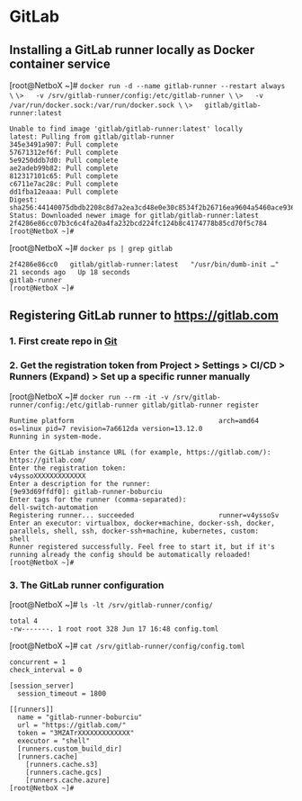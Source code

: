 GitLab
======== 

## Installing a GitLab runner locally as Docker container service 

[root@NetboX ~]# `docker run -d --name gitlab-runner --restart always \`
`\>   -v /srv/gitlab-runner/config:/etc/gitlab-runner \`
`\>   -v /var/run/docker.sock:/var/run/docker.sock \`
`\>   gitlab/gitlab-runner:latest`
```
Unable to find image 'gitlab/gitlab-runner:latest' locally
latest: Pulling from gitlab/gitlab-runner
345e3491a907: Pull complete
57671312ef6f: Pull complete
5e9250ddb7d0: Pull complete
ae2adeb99b82: Pull complete
812317101c65: Pull complete
c6711e7ac28c: Pull complete
dd1fba12eaaa: Pull complete
Digest: sha256:44140075dbdb2208c8d7a2ea3cd48e0e30c8534f2b26716ea9604a5460ace936
Status: Downloaded newer image for gitlab/gitlab-runner:latest
2f4286e86cc07b3c6c4fa20a4fa232bcd224fc124b8c4174778b85cd70f5c784
[root@NetboX ~]#
```
[root@NetboX ~]# ` docker ps | grep gitlab `
```
2f4286e86cc0   gitlab/gitlab-runner:latest   "/usr/bin/dumb-init …"   21 seconds ago   Up 18 seconds                                                             gitlab-runner
[root@NetboX ~]#
```

## Registering GitLab runner to https://gitlab.com
 ### 1. First create repo in [Git](https://gitlab.com)
 ### 2. Get the registration token from Project > Settings > CI/CD > Runners (Expand) > Set up a specific runner manually

[root@NetboX ~]# ` docker run --rm -it -v /srv/gitlab-runner/config:/etc/gitlab-runner gitlab/gitlab-runner register `
```
Runtime platform                                    arch=amd64 os=linux pid=7 revision=7a6612da version=13.12.0
Running in system-mode.

Enter the GitLab instance URL (for example, https://gitlab.com/):
https://gitlab.com/
Enter the registration token:
v4yssoXXXXXXXXXXXXX
Enter a description for the runner:
[9e93d69ffdf0]: gitlab-runner-boburciu
Enter tags for the runner (comma-separated):
dell-switch-automation
Registering runner... succeeded                     runner=v4yssoSv
Enter an executor: virtualbox, docker+machine, docker-ssh, docker, parallels, shell, ssh, docker-ssh+machine, kubernetes, custom:
shell
Runner registered successfully. Feel free to start it, but if it's running already the config should be automatically reloaded!
[root@NetboX ~]#
```

 ### 3. The GitLab runner configuration
[root@NetboX ~]# ` ls -lt /srv/gitlab-runner/config/ `
```        
total 4
-rw-------. 1 root root 328 Jun 17 16:48 config.toml
```
[root@NetboX ~]# ` cat /srv/gitlab-runner/config/config.toml `
```
concurrent = 1
check_interval = 0

[session_server]
  session_timeout = 1800

[[runners]]
  name = "gitlab-runner-boburciu"
  url = "https://gitlab.com/"
  token = "3MZATrXXXXXXXXXXXXX"
  executor = "shell"
  [runners.custom_build_dir]
  [runners.cache]
    [runners.cache.s3]
    [runners.cache.gcs]
    [runners.cache.azure]
[root@NetboX ~]#
```
